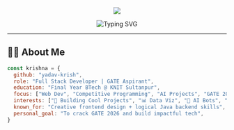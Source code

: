 <div align="center">

<img src="https://capsule-render.vercel.app/api?type=waving&color=0:F97316,100:7C3AED&height=200&section=header&text=Hi,%20I'm%20Krishna%20Yadav!&fontSize=40&fontAlignY=35&desc=Final%20Year%20BTech%20Student%20%7C%20GATE%202026%20Aspirant%20%7C%20Developer&descAlignY=60&descAlign=50" />

<p>
  <img src="https://readme-typing-svg.demolab.com?font=Fira+Code&size=22&pause=1000&color=F97316&center=true&vCenter=true&width=435&lines=Final+Year+BTech+Student;GATE+2026+Aspirant;TailwindCSS+%2B+React+Developer;Loves+AI%2C+Maths%2C+and+Clean+Code;Learning+by+Building+Cool+Things+%F0%9F%94%A5" alt="Typing SVG" />
</p>

</div>

---

## 🙋‍♂️ About Me

```js
const krishna = {
  github: "yadav-krish",
  role: "Full Stack Developer | GATE Aspirant",
  education: "Final Year BTech @ KNIT Sultanpur",
  focus: ["Web Dev", "Competitive Programming", "AI Projects", "GATE 2026 CSE"],
  interests: ["🚀 Building Cool Projects", "📊 Data Viz", "🤖 AI Bots", "🌱 Robotics Club"],
  known_for: "Creative frontend design + logical Java backend skills",
  personal_goal: "To crack GATE 2026 and build impactful tech",
}
